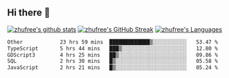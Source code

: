 ## Hi there 👋
[![zhufree's github stats](https://github-readme-stats.vercel.app/api?username=zhufree&show_icons=true&count_private=true)](https://github.com/anuraghazra/github-readme-stats)
[![zhufree's GitHub Streak](https://streak-stats.demolab.com/?user=zhufree)](https://git.io/streak-stats)
[![zhufree's Languages](https://github-readme-stats.vercel.app/api/top-langs/?username=zhufree&layout=compact&langs_count=10)](https://github.com/anuraghazra/github-readme-stats)
<!--START_SECTION:waka-->

```txt
Other            23 hrs 59 mins  █████████████▒░░░░░░░░░░░   53.47 %
TypeScript       5 hrs 44 mins   ███▒░░░░░░░░░░░░░░░░░░░░░   12.80 %
GDScript3        4 hrs 25 mins   ██▒░░░░░░░░░░░░░░░░░░░░░░   09.86 %
SQL              2 hrs 30 mins   █▒░░░░░░░░░░░░░░░░░░░░░░░   05.58 %
JavaScript       2 hrs 21 mins   █▒░░░░░░░░░░░░░░░░░░░░░░░   05.24 %
```

<!--END_SECTION:waka-->

<!--
**zhufree/zhufree** is a ✨ _special_ ✨ repository because its `README.md` (this file) appears on your GitHub profile.

Here are some ideas to get you started:

- 🔭 I’m currently working on ...
- 🌱 I’m currently learning ...
- 👯 I’m looking to collaborate on ...
- 🤔 I’m looking for help with ...
- 💬 Ask me about ...
- 📫 How to reach me: ...
- 😄 Pronouns: ...
- ⚡ Fun fact: ...
-->
